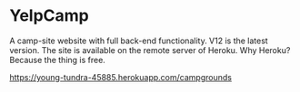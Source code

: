 # YelpCamp
A camp-site website with full back-end functionality. 
V12 is the latest version. 
The site is available on the remote server of Heroku. 
Why Heroku?
Because the thing is free. 

https://young-tundra-45885.herokuapp.com/campgrounds

